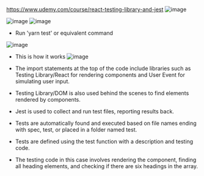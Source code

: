 https://www.udemy.com/course/react-testing-library-and-jest
![image](https://github.com/user-attachments/assets/a0cd1e3e-c5f1-4e63-8a2d-8c27be433ebb)


![image](https://github.com/user-attachments/assets/57028e70-4154-4ea7-9e86-3ad28d080d66)
![image](https://github.com/user-attachments/assets/c1ec8bc9-92e5-49ba-8605-ef4d7414c034)


- Run 'yarn test' or equivalent command

![image](https://github.com/user-attachments/assets/3ad15938-dfd0-43aa-9bec-bf33ffa9e496)

- This is how it works
![image](https://github.com/user-attachments/assets/c1643e16-32b5-4efd-958d-52abcf5c837d)



- The import statements at the top of the code include libraries such as Testing Library/React for rendering components and User Event for simulating user input.
- Testing Library/DOM is also used behind the scenes to find elements rendered by components.
- Jest is used to collect and run test files, reporting results back.
- Tests are automatically found and executed based on file names ending with spec, test, or placed in a folder named test.
- Tests are defined using the test function with a description and testing code.
- The testing code in this case involves rendering the component, finding all heading elements, and checking if there are six headings in the array.
